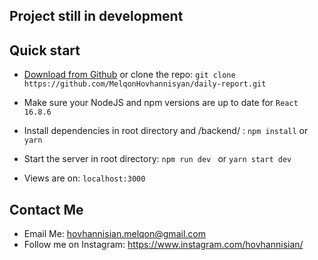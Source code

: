 ## Project still in development

## Quick start

- [Download from Github](https://github.com/MelqonHovhannisyan/daily-report/archive/master.zip) or clone the repo: `git clone https://github.com/MelqonHovhannisyan/daily-report.git`

- Make sure your NodeJS and npm versions are up to date for `React 16.8.6`

- Install dependencies in root directory and /backend/ : `npm install` or `yarn`

- Start the server in root directory: `npm run dev ` or `yarn start dev`

- Views are on: `localhost:3000`

## Contact Me

- Email Me: hovhannisian.melqon@gmail.com
- Follow me on Instagram: https://www.instagram.com/hovhannisian/

